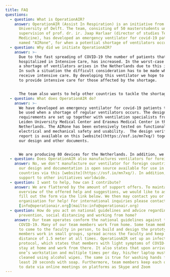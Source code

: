 ```yaml
---
title: FAQ
questions:
  - question: What is OperationAIR?
    answer: OperationAIR (Assist In Respiration) is an initiative from the Technical
      University of Delft. The team, consisting of 50 masterstudents under
      supervision of prof. dr. ir. Jaap Harlaar (director of studies Technical
      Medicine), has developed an emergency ventilator for covid-19 patients,
      named "AIRone", for when a potential shortage of ventilators occurs.
  - question: Why did we initiate OperationAIR?
    answer: >-
      Due to the fast spreading of COVID-19 the number of patients that are
      hospitalized in Intensive Care, has increased. In the worst-case scenario
      a shortage of ventilators arises in the Netherlands due to this increase.
      In such a situation the difficult consideration has to be made who is to
      receive intensive care. By developing this ventilator we hope to be able
      to provide intensive care for those affected by the shortage.


      The team also wants to help other countries to tackle the shortage of ventilators. Therefore, we have shared our design and documentation open source to enable other countries to make use of our knowledge. In addition, we offer support to other initiatives worldwide.
  - question: What does OperationAIR do?
    answer: >-
      We have developed an emergency ventilator for covid-19 patients that can
      be used when a shortage of regular ventilators occurs. The design
      requirements are set up together with ventilation specialists from the
      Leiden University Medical Center and Erasmus Medical Center in the
      Netherlands. The AIRone has been extensively tested on functionality,
      electrical and mechanical safety and usability.  The design verification
      report is available on this [website](https://osf.io/mn7xq/) together with
      our design and other documents.


      We are producing 80 devices for the Netherlands. In addition, we have shared our design and documentation open source enabling other countries to make use of our knowledge. We offer active support to foreign countries and initiatives. By sharing our design, answering questions about the development, production or implementation and offering support, we hope to help other countries to tackle the shortage of ventilators for covid-19 patients.
  - question: Does OperationAIR also manufactures ventilators for foreign countries?
    answer: No, we don't manufacture our ventilator for foreign countries. However,
      our design and documentation is open source available for use in other
      countries via this [website](https://osf.io/mn7xq/). In addition, we offer
      support to other initiatives worldwide.
  - question: I want to help, how can I contribute?
    answer: We are flattered by the amount of support offers. To maintain an
      overview of the offered help and suggestions, we would like to ask you to
      fill out the form via the link below. We then may contact you or you
      organisation for help! For international inquiries please contact
      [info@operationair.org](mailto:info@operationair.org)
  - question: How do you act on national guidelines and advice regarding infection
      prevention, social distancing and working from home?
    answer: Our team operates conform the national guidelines against the spread of
      COVID-19. Many of our team members work from home. Some team members need
      to come to the faculty in person, to build and design the prototype. Those
      members work in small groups, spread across the faculty and keep a
      distance of 1.5 meter at all times. OperationAIR set up an infection
      protocol, which states that members with light symptoms of COVID-19 should
      stay at home and work from there. It also states that upon arrival at
      one’s workstation and multiple times per day, his/her laptop must be
      cleaned using alcohol wipes. The same is true for washing hands for at
      least 20 seconds with soap. Furthermore, team members keep each other up
      to date via online meetings on platforms as Skype and Zoom
---
```


